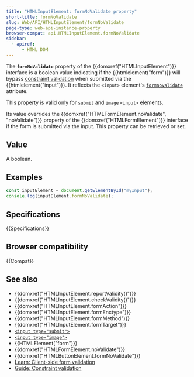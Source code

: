 ```yaml
---
title: "HTMLInputElement: formNoValidate property"
short-title: formNoValidate
slug: Web/API/HTMLInputElement/formNoValidate
page-type: web-api-instance-property
browser-compat: api.HTMLInputElement.formNoValidate
sidebar:
  - apiref:
      - HTML DOM
---
```


The **`formNoValidate`** property of the {{domxref("HTMLInputElement")}} interface is a boolean value indicating if the {{htmlelement("form")}} will bypass [constraint validation](/en-US/docs/Web/HTML/Guides/Constraint_validation) when submitted via the {{htmlelement("input")}}. It reflects the `<input>` element's [`formnovalidate`](/en-US/docs/Web/HTML/Reference/Elements/input#formnovalidate) attribute.

This property is valid only for [`submit`](/en-US/docs/Web/HTML/Reference/Elements/input/submit) and [`image`](/en-US/docs/Web/HTML/Reference/Elements/input/image) `<input>` elements.

Its value overrides the {{domxref("HTMLFormElement.noValidate", "noValidate")}} property of the {{domxref("HTMLFormElement")}} interface if the form is submitted via the input. This property can be retrieved or set.

## Value

A boolean.

## Examples

```js
const inputElement = document.getElementById("myInput");
console.log(inputElement.formNoValidate);
```

## Specifications

{{Specifications}}

## Browser compatibility

{{Compat}}

## See also

- {{domxref("HTMLInputElement.reportValidity()")}}
- {{domxref("HTMLInputElement.checkValidity()")}}
- {{domxref("HTMLInputElement.formAction")}}
- {{domxref("HTMLInputElement.formEnctype")}}
- {{domxref("HTMLInputElement.formMethod")}}
- {{domxref("HTMLInputElement.formTarget")}}
- [`<input type="submit">`](/en-US/docs/Web/HTML/Reference/Elements/input/submit)
- [`<input type="image">`](/en-US/docs/Web/HTML/Reference/Elements/input/image)
- {{HTMLElement("form")}}
- {{domxref("HTMLFormElement.noValidate")}}
- {{domxref("HTMLButtonElement.formNoValidate")}}
- [Learn: Client-side form validation](/en-US/docs/Learn_web_development/Extensions/Forms/Form_validation)
- [Guide: Constraint validation](/en-US/docs/Web/HTML/Guides/Constraint_validation)
